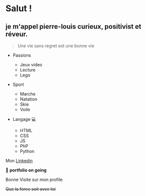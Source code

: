 # Salut !
## je m'appel **pierre-louis** curieux, positivist et réveur. 

>Une vie sans regret est une bonne vie

* Passions
    * Jeux video
    * Lecture 
    * Lego

* Sport 
    * Marche
    * Natation
    * Skie
    * Voile

* Langage :computer:
    * HTML
    * CSS
    * JS
    * PhP
    * Python

Mon <a href="https://www.linkedin.com/in/pierre-louis-sans-7756b0223/">Linkedin</a>

:construction: **portfolio on going**

Bonne Visite sur mon profile

~~Que la force soit avec toi~~
